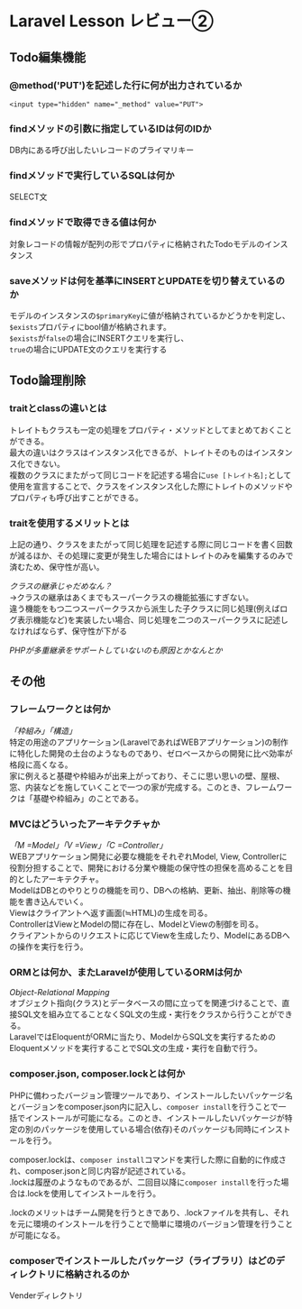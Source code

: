 # Laravel Lesson レビュー②

## Todo編集機能

### @method('PUT')を記述した行に何が出力されているか
`<input type="hidden" name="_method" value="PUT">`  
  
### findメソッドの引数に指定しているIDは何のIDか
DB内にある呼び出したいレコードのプライマリキー  
  
### findメソッドで実行しているSQLは何か
SELECT文  
  
### findメソッドで取得できる値は何か
対象レコードの情報が配列の形でプロパティに格納されたTodoモデルのインスタンス  
  
### saveメソッドは何を基準にINSERTとUPDATEを切り替えているのか
モデルのインスタンスの`$primaryKey`に値が格納されているかどうかを判定し、`$exists`プロパティにbool値が格納されます。  
`$exists`が`false`の場合にINSERTクエリを実行し、  
`true`の場合にUPDATE文のクエリを実行する  
  
## Todo論理削除

### traitとclassの違いとは
トレイトもクラスも一定の処理をプロパティ・メソッドとしてまとめておくことができる。  
最大の違いはクラスはインスタンス化できるが、トレイトそのものはインスタンス化できない。  
複数のクラスにまたがって同じコードを記述する場合に`use [トレイト名];`として使用を宣言することで、クラスをインスタンス化した際にトレイトのメソッドやプロパティも呼び出すことができる。
  
### traitを使用するメリットとは
上記の通り、クラスをまたがって同じ処理を記述する際に同じコードを書く回数が減るほか、その処理に変更が発生した場合にはトレイトのみを編集するのみで済むため、保守性が高い。  
  
*クラスの継承じゃだめなん？*  
→クラスの継承はあくまでもスーパークラスの機能拡張にすぎない。  
違う機能をもつ二つスーパークラスから派生した子クラスに同じ処理(例えばログ表示機能など)を実装したい場合、同じ処理を二つのスーパークラスに記述しなければならず、保守性が下がる  
  
*PHPが多重継承をサポートしていないのも原因とかなんとか*  
  
## その他

### フレームワークとは何か
*「枠組み」「構造」*  
特定の用途のアプリケーション(LaravelであればWEBアプリケーション)の制作に特化した開発の土台のようなものであり、ゼロベースからの開発に比べ効率が格段に高くなる。  
家に例えると基礎や枠組みが出来上がっており、そこに思い思いの壁、屋根、窓、内装などを施していくことで一つの家が完成する。このとき、フレームワークは「基礎や枠組み」のことである。

### MVCはどういったアーキテクチャか
*「M =Model」「V =View」「C =Controller」*  
WEBアプリケーション開発に必要な機能をそれぞれModel, View, Controllerに役割分担することで、開発における分業や機能の保守性の担保を高めることを目的としたアーキテクチャ。  
ModelはDBとのやりとりの機能を司り、DBへの格納、更新、抽出、削除等の機能を書き込んでいく。  
Viewはクライアントへ返す画面(≒HTML)の生成を司る。  
ControllerはViewとModelの間に存在し、ModelとViewの制御を司る。  
クライアントからのリクエストに応じてViewを生成したり、ModelにあるDBへの操作を実行を行う。  
  
### ORMとは何か、またLaravelが使用しているORMは何か
*Object-Relational Mapping*  
オブジェクト指向(クラス)とデータベースの間に立ってを関連づけることで、直接SQL文を組み立てることなくSQL文の生成・実行をクラスから行うことができる。  
LaravelではEloquentがORMに当たり、ModelからSQL文を実行するためのEloquentメソッドを実行することでSQL文の生成・実行を自動で行う。  
  
### composer.json, composer.lockとは何か
PHPに備わったバージョン管理ツールであり、インストールしたいパッケージ名とバージョンをcomposer.json内に記入し、`composer install`を行うことで一括でインストールが可能になる。このとき、インストールしたいパッケージが特定の別のパッケージを使用している場合(依存)そのパッケージも同時にインストールを行う。  
  
composer.lockは、`composer install`コマンドを実行した際に自動的に作成され、composer.jsonと同じ内容が記述されている。  
.lockは履歴のようなものであるが、二回目以降に`composer install`を行った場合は.lockを使用してインストールを行う。  
  
.lockのメリットはチーム開発を行うときであり、.lockファイルを共有し、それを元に環境のインストールを行うことで簡単に環境のバージョン管理を行うことが可能になる。
### composerでインストールしたパッケージ（ライブラリ）はどのディレクトリに格納されるのか
Venderディレクトリ  